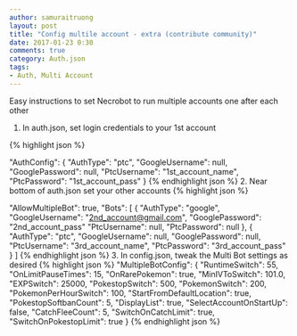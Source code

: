 ```yaml
---
author: samuraitruong
layout: post
title: "Config multile account - extra (contribute community)"
date: 2017-01-23 0:30
comments: true
category: Auth.json
tags:
- Auth, Multi Account
---
```


Easy instructions to set Necrobot to run multiple accounts one after each other

1. In auth.json, set login credentials to your 1st account

{% highlight json %}

  "AuthConfig": {
    "AuthType": "ptc",
    "GoogleUsername": null,
    "GooglePassword": null,
    "PtcUsername": "1st_account_name",
    "PtcPassword": "1st_account_pass"
   }
{% endhighlight json %}
2. Near bottom of auth.json set your other accounts
{% highlight json %}

  "AllowMultipleBot": true,
  "Bots": [
    {
      "AuthType": "google",
      "GoogleUsername": "2nd_account@gmail.com",
      "GooglePassword": "2nd_account_pass"
      "PtcUsername": null,
      "PtcPassword": null
    },
    {
      "AuthType": "ptc",
      "GoogleUsername": null,
      "GooglePassword": null,
      "PtcUsername": "3rd_account_name",
      "PtcPassword": "3rd_account_pass"
    }
  ]
{% endhighlight json %}
3. In config.json, tweak the Multi Bot settings as desired
  {% highlight json %}
  "MultipleBotConfig": {
    "RuntimeSwitch": 55,
    "OnLimitPauseTimes": 15,
    "OnRarePokemon": true,
    "MinIVToSwitch": 101.0,
    "EXPSwitch": 25000,
    "PokestopSwitch": 500,
    "PokemonSwitch": 200,
    "PokemonPerHourSwitch": 100,
    "StartFromDefaultLocation": true,
    "PokestopSoftbanCount": 5,
    "DisplayList": true,
    "SelectAccountOnStartUp": false,
    "CatchFleeCount": 5,
    "SwitchOnCatchLimit": true,
    "SwitchOnPokestopLimit": true
  }
  {% endhighlight json %}
